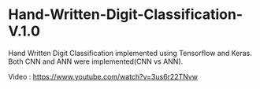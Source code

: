 # Hand-Written-Digit-Classification-V.1.0
Hand Written Digit Classification implemented using Tensorflow and Keras. Both CNN and ANN were implemented(CNN vs ANN).


Video : https://www.youtube.com/watch?v=3us6r22TNvw
